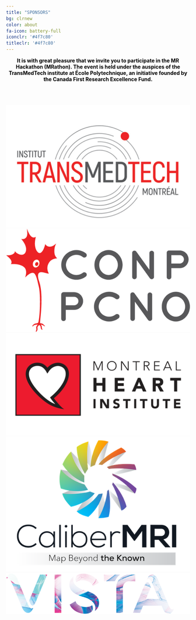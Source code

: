 ```yaml
---
title: "SPONSORS"
bg: clrnew
color: about
fa-icon: battery-full
iconclr: '#4f7c80'
titleclr: '#4f7c80'
---
```


<center><p style="color: black; font-weight: bold; text-size:18px;">It is with great pleasure that we invite you to participate in the MR Hackathon (MRathon). The event is held under the auspices of the TransMedTech institute at École Polytechnique, an initiative founded by the Canada First Research Excellence Fund.</p></center>

<br><br>

<div class="row">
  
  <div class="col-md-4">
    <a href="https://www.polymtl.ca/transmedtech/" target="blank"><img src="img/transmedtech.png"/></a>
  </div>
  <div class="col-md-4">
    <a href="http://conp.ca/" target="blank"><img src="img/conp.png"/></a>
  </div>
  <div class="col-md-4">
    <a href="https://www.icm-mhi.org/en/montreal-heart-institute" target="blank"><img src="img/mhi.png"/></a>
  </div>

</div>

<div class="row">

 <div class="col-md-4">
    <a href="https://qmri.com/" target="blank"><img src="img/caliber.png"/></a>
  </div> 

   <div class="col-md-4">
    <a href="https://www.heartvista.ai/" target="blank"><img src="img/vistai.png"/></a>
  </div> 

</div>


